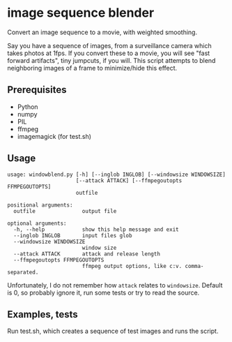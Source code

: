 # image sequence blender

Convert an image sequence to a movie, with weighted smoothing.

Say you have a sequence of images, from a surveillance camera which takes photos at 1fps. If you convert these to a movie, you will see "fast forward artifacts", tiny jumpcuts, if you will. This script attempts to blend neighboring images of a frame to minimize/hide this effect.

## Prerequisites

* Python
* numpy
* PIL
* ffmpeg
* imagemagick (for test.sh)

## Usage

```
usage: windowblend.py [-h] [--inglob INGLOB] [--windowsize WINDOWSIZE]
                      [--attack ATTACK] [--ffmpegoutopts FFMPEGOUTOPTS]
                      outfile

positional arguments:
  outfile               output file

optional arguments:
  -h, --help            show this help message and exit
  --inglob INGLOB       input files glob
  --windowsize WINDOWSIZE
                        window size
  --attack ATTACK       attack and release length
  --ffmpegoutopts FFMPEGOUTOPTS
                        ffmpeg output options, like c:v. comma-separated.
```

Unfortunately, I do not remember how `attack` relates to `windowsize`. Default is 0, so probably ignore it, run some tests or try to read the source.

## Examples, tests

Run test.sh, which creates a sequence of test images and runs the script.
